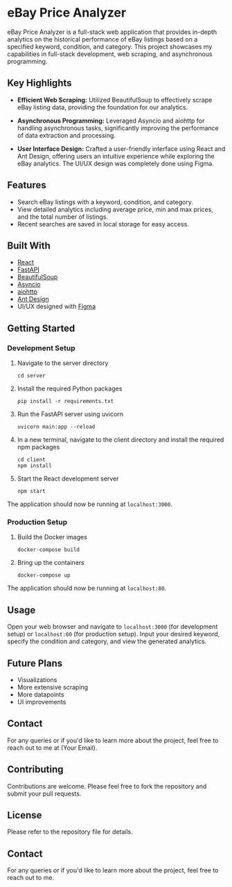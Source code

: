 # eBay Price Analyzer

eBay Price Analyzer is a full-stack web application that provides in-depth analytics on the historical performance of eBay listings based on a specified keyword, condition, and category. This project showcases my capabilities in full-stack development, web scraping, and asynchronous programming.

## Key Highlights

- **Efficient Web Scraping:** Utilized BeautifulSoup to effectively scrape eBay listing data, providing the foundation for our analytics.

- **Asynchronous Programming:** Leveraged Asyncio and aiohttp for handling asynchronous tasks, significantly improving the performance of data extraction and processing.

- **User Interface Design:** Crafted a user-friendly interface using React and Ant Design, offering users an intuitive experience while exploring the eBay analytics. The UI/UX design was completely done using Figma.

## Features

- Search eBay listings with a keyword, condition, and category.
- View detailed analytics including average price, min and max prices, and the total number of listings.
- Recent searches are saved in local storage for easy access.

## Built With

- [React](https://reactjs.org/)
- [FastAPI](https://fastapi.tiangolo.com/)
- [BeautifulSoup](https://www.crummy.com/software/BeautifulSoup/bs4/doc/)
- [Asyncio](https://docs.python.org/3/library/asyncio.html)
- [aiohttp](https://docs.aiohttp.org/en/stable/)
- [Ant Design](https://ant.design/)
- UI/UX designed with [Figma](https://www.figma.com/)

## Getting Started

### Development Setup

1. Navigate to the server directory

   ```
   cd server
   ```

2. Install the required Python packages

   ```
   pip install -r requirements.txt
   ```

3. Run the FastAPI server using uvicorn

   ```
   uvicorn main:app --reload
   ```

4. In a new terminal, navigate to the client directory and install the required npm packages

   ```
   cd client
   npm install
   ```

5. Start the React development server

   ```
   npm start
   ```

The application should now be running at `localhost:3000`.

### Production Setup

1. Build the Docker images

   ```
   docker-compose build
   ```

2. Bring up the containers

   ```
   docker-compose up
   ```

The application should now be running at `localhost:80`.

## Usage

Open your web browser and navigate to `localhost:3000` (for development setup) or `localhost:80` (for production setup). Input your desired keyword, specify the condition and category, and view the generated analytics.

## Future Plans

- Visualizations
- More extensive scraping
- More datapoints
- UI improvements

## Contact

For any queries or if you'd like to learn more about the project, feel free to reach out to me at (Your Email).

## Contributing

Contributions are welcome. Please feel free to fork the repository and submit your pull requests.

## License

Please refer to the repository file for details.

## Contact

For any queries or if you'd like to learn more about the project, feel free to reach out to me.
